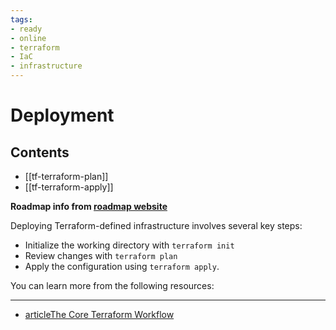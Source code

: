 ```yaml
---
tags:
- ready
- online
- terraform
- IaC
- infrastructure
---
```


# Deployment

## Contents

- [[tf-terraform-plan]]
- [[tf-terraform-apply]]

__Roadmap info from [roadmap website](https://roadmap.sh/terraform/deployment@KXlLlaR0_S7gE_ZB1hNEd)__

Deploying Terraform-defined infrastructure involves several key steps:

- Initialize the working directory with `terraform init`
- Review changes with `terraform plan`
- Apply the configuration using `terraform apply`.

You can learn more from the following resources:


---

- [articleThe Core Terraform Workflow](https://developer.hashicorp.com/terraform/intro/core-workflow)
